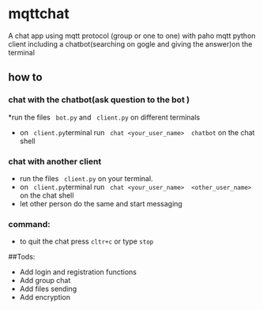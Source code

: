 # mqttchat
A chat app using mqtt protocol (group or one to one) with paho mqtt python client
including a chatbot(searching on gogle and giving the answer)on the terminal

## how to 

### chat with the chatbot(ask question to the bot )
 *run the files ``` bot.py``` and ``` client.py``` on different terminals
 * on ``` client.py```terminal  run  ``` chat <your_user_name>  chatbot``` on the chat shell


### chat  with another client
  * run the files ``` client.py``` on your terminal.
  * on ``` client.py```terminal  run  ``` chat <your_user_name>  <other_user_name>``` on the chat shell
  * let other person do the same and start messaging

### command:
  * to quit the chat press ```cltr+c``` or type ```stop``` 
  
##Tods:
 * Add login and registration functions
 * Add group chat
 * Add files sending
 * Add encryption